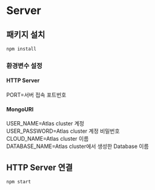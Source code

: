 # Server

## 패키지 설치

```bash
npm install
```

### 환경변수 설정

#### HTTP Server<br>
PORT=서버 접속 포트번호

#### MongoURI<br>
USER_NAME=Atlas cluster 계정<br>
USER_PASSWORD=Atlas cluster 계정 비밀번호<br>
CLOUD_NAME=Atlas cluster 이름<br>
DATABASE_NAME=Atlas cluster에서 생성한 Database 이름


## HTTP Server 연결

```bash
npm start
```
